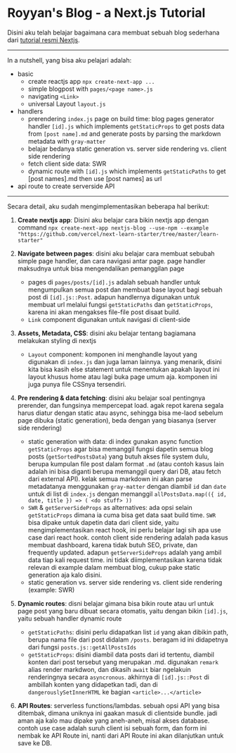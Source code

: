 # Royyan's Blog - a Next.js Tutorial

Disini aku telah belajar bagaimana cara membuat sebuah blog sederhana dari [tutorial resmi Nextjs](https://nextjs.org/learn/basics/create-nextjs-app).

---

In a nutshell, yang bisa aku pelajari adalah:
- basic
    - create reactjs app `npx create-next-app ...`
    - simple blogpost with `pages/<page name>.js`
    - navigating `<Link>`
    - universal Layout `layout.js`
- handlers
    - prerendering `index.js` page on build time: blog pages generator handler `[id].js` which implements `getStaticProps` to get posts data from `[post name].md` and generate posts by parsing the markdown metadata with `gray-matter`
    - belajar bedanya static generation vs. server side rendering vs. client side rendering
    - fetch client side data: SWR
    - dynamic route with `[id].js` which implements `getStaticPaths` to get [post names].md then use [post names] as url
- api route to create serverside API

---

Secara detail, aku sudah mengimplementasikan beberapa hal berikut:

1. **Create nextjs app**: Disini aku belajar cara bikin nextjs app dengan command `npx create-next-app nextjs-blog --use-npm --example "https://github.com/vercel/next-learn-starter/tree/master/learn-starter"`

2. **Navigate between pages**: disini aku belajar cara membuat sebubah simple page handler, dan cara navigasi antar page. page handler maksudnya untuk bisa mengendalikan pemanggilan page
    - pages di `pages/posts/[id].js` adalah sebuah handler untuk mengumpulkan semua post dan membuat base layout bagi sebuah post di `[id].js::Post`. adapun handlernya digunakan untuk membuat url melalui fungsi `getStaticPaths` dan `getStaticProps`, karena ini akan mengakses file-file post disaat build.
    - `Link` component digunakan untuk navigasi di client-side

3. **Assets, Metadata, CSS**: disini aku belajar tentang bagiamana melakukan styling di nextjs
    - `Layout` component: komponen ini menghandle layout yang digunakan di `index.js` dan juga laman lainnya. yang menarik, disini kita bisa kasih else statement untuk menentukan apakah layout ini layout khusus home atau lagi buka page umum aja. komponen ini juga punya file CSSnya tersendiri.

4. **Pre rendering & data fetching**: disini aku belajar soal pentingnya prerender, dan fungsinya mempercepat load. agak repot karena segala harus diatur dengan static atau async, sehingga bisa me-laod sebelum page dibuka (static generation), beda dengan yang biasanya (server side rendering)
    - static generation with data: di index gunakan async function `getStaticProps` agar bisa memanggil fungsi dapetin semua blog posts (`getSortedPostsData`) yang butuh akses file system dulu, berupa kumpulan file post dalam format `.md` (atau contoh kasus lain adalah ini bisa diganti berupa memanggil query dari DB, atau fetch dari external API). kelak semua markdown ini akan parse metadatanya menggunakan `gray-matter` dengan diambil `id` dan `date` untuk di list di `index.js` dengan memanggil `allPostsData.map(({ id, date, title }) => ( <do stuff> ))`
    - `SWR` & `getServerSideProps` as alternatives: ada opsi selain `getStaticProps` dimana ia cuma bisa get data saat build time. `SWR` bisa dipake untuk dapetin data dari client side, yaitu mengimplementasikan react hook, ini perlu belajar lagi sih apa use case dari react hook. contoh client side rendering adalah pada kasus membuat dashboard, karena tidak butuh SEO, private, dan frequently updated. adapun `getServerSideProps` adalah yang ambil data tiap kali request time. ini tidak diimplementasikan karena tidak relevan di example dalam membuat blog, cukup pake static generation aja kalo disini.
    - static generation vs. server side rendering vs. client side rendering (example: SWR)

5. **Dynamic routes**: disni belajar gimana bisa bikin route atau url untuk page post yang baru dibuat secara otomatis, yaitu dengan bikin `[id].js`, yaitu sebuah handler dynamic route
    - `getStaticPaths`: disini perlu didapatkan list `id` yang akan dibikin path, berupa nama file dari post didalam `/posts`. beragam id ini didapetnya dari fungsi `posts.js::getAllPostsIds`
    - `getStaticProps`: disini diambil data posts dari id tertentu, diambil konten dari post tersebut yang merupakan .md. digunakan `remark` alias render markdwon, dan dikasih `await` biar ngelakuin renderingnya secara `asyncronous`. akhirnya di `[id].js::Post` di ambillah konten yang didapetkan tadi, dan di `dangerouslySetInnerHTML` ke bagian `<article>...</article>`

6. **API Routes**: serverless functions/lambdas. sebuah opsi API yang bisa ditembak, dimana uniknya ini gaakan masuk di clientside bundle. jadi aman aja kalo mau dipake yang aneh-aneh, misal akses database. contoh use case adalah suruh client isi sebuah form, dan form ini nembak ke API Route ini, nanti dari API Route ini akan dilanjutkan untuk save ke DB.